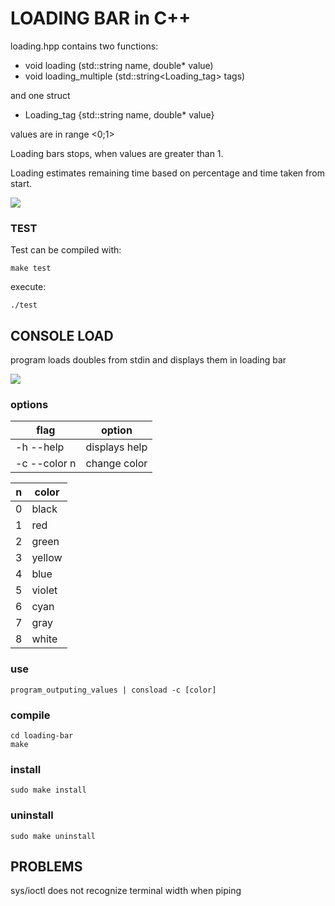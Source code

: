 # LOADING BAR in C++

loading.hpp contains two functions:

- void loading (std::string name, double* value)
- void loading_multiple (std::string<Loading_tag> tags)

and one struct

- Loading_tag {std::string name, double* value}

values are in range <0;1>

Loading bars stops, when values are greater than 1.

Loading estimates remaining time based on percentage and time taken from start.

![](loading.gif)

### TEST
Test can be compiled with:

 ```
make test
```

execute:
```
./test
```

## CONSOLE LOAD
program loads doubles from stdin and displays them in loading bar

![](cons_load.gif)

### options
| flag |option |
| -------|----------- | 
|-h \--help | displays help |
|-c \--color n| change color |

|n|color|
|-|-|
|0|black|
|1|red|
|2|green|
|3|yellow|
|4|blue|
|5|violet|
|6|cyan|
|7|gray|
|8|white|

### use
```
program_outputing_values | consload -c [color]
```

### compile
``` 
cd loading-bar
make
```

### install
```
sudo make install
```

### uninstall
```
sudo make uninstall
```

## PROBLEMS

sys/ioctl does not recognize terminal width when piping
